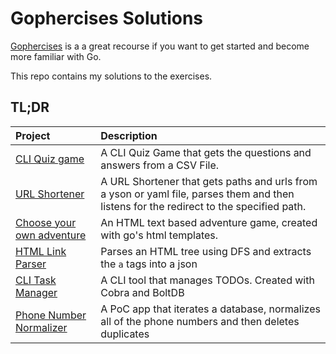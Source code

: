 # Gophercises Solutions
[Gophercises](https://gophercises.com) is a a great recourse if you want to get started and become more familiar with Go.

This repo contains my solutions to the exercises.

## TL;DR

| Project     | Description 
| :---       |    :----   
| [CLI Quiz game](https://github.com/koioannis/Gophercises-Solutions/tree/main/quiz_game)      | A CLI Quiz Game that gets the questions and answers from a CSV File.
| [URL Shortener](https://github.com/koioannis/Gophercises-Solutions/tree/main/url_shortener) | A URL Shortener that gets paths and urls from a yson or yaml file, parses them and then listens for the redirect to the specified path.|
| [Choose your own adventure](https://github.com/koioannis/Gophercises-Solutions/tree/main/cyoa) | An HTML text based adventure game, created with go's html templates. |
| [HTML Link Parser](https://github.com/koioannis/Gophercises-Solutions/tree/main/html_link_parser) | Parses an HTML tree using DFS and extracts the `a` tags into a json |
| [CLI Task Manager](https://github.com/koioannis/Gophercises-Solutions/tree/main/task) | A CLI tool that manages TODOs. Created with Cobra and BoltDB|
| [Phone Number Normalizer](https://github.com/koioannis/Gophercises-Solutions/tree/main/phone) | A PoC app that iterates a database, normalizes all of the phone numbers and then deletes duplicates |